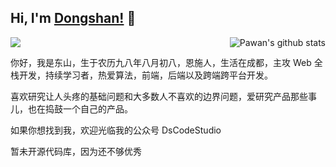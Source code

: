 <!--
 * @Author: DSCode
 * @Date: 2020-10-01 15:18:58
 * @Copyright 2020 DSCode
 * @Open Source License: MIT
 * @LastEditTime: 2020-10-31 16:20:36
 * @FilePath: \DsCodeStudio\bad.md
 * @Description: All about me！
-->

## Hi, I'm [Dongshan!](https://github.dscode.top) 👋

<img src="https://github.dscode.top/assets/images/community-c4522fb406f9f37065d008cf632eeea0.svg" />

<img align="right" src="https://github-readme-stats.vercel.app/api?username=DsCodeStudio&count_private=true&show_icons=true" alt="Pawan's github stats"/>

你好，我是东山，生于农历九八年八月初八，恩施人，生活在成都，主攻 Web 全栈开发，持续学习者，热爱算法，前端，后端以及跨端跨平台开发。

喜欢研究让人头疼的基础问题和大多数人不喜欢的边界问题，爱研究产品那些事儿，也在捣鼓一个自己的产品。

如果你想找到我，欢迎光临我的公众号 DsCodeStudio

暂未开源代码库，因为还不够优秀
